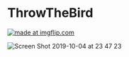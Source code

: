 # ThrowTheBird

<a href="https://imgflip.com/gif/3cesb3"><img src="https://i.imgflip.com/3cesb3.gif" title="made at imgflip.com"/></a>

![Screen Shot 2019-10-04 at 23 47 23](https://user-images.githubusercontent.com/47797293/66238953-52b3a800-e701-11e9-961d-43dab13f033b.png)
